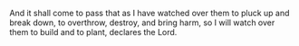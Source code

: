And it shall come to pass that as I have watched over them to pluck up and break down, to overthrow, destroy, and bring harm, so I will watch over them to build and to plant, declares the Lord.
